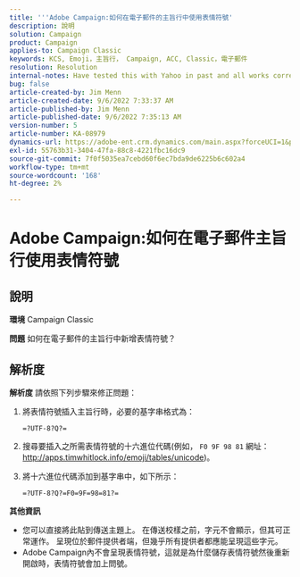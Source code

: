 ```yaml
---
title: '''Adobe Campaign:如何在電子郵件的主旨行中使用表情符號'
description: 說明
solution: Campaign
product: Campaign
applies-to: Campaign Classic
keywords: KCS, Emoji，主旨行， Campaign, ACC, Classic，電子郵件
resolution: Resolution
internal-notes: Have tested this with Yahoo in past and all works correctly, but Microsoft Outlook only displays the encoding
bug: false
article-created-by: Jim Menn
article-created-date: 9/6/2022 7:33:37 AM
article-published-by: Jim Menn
article-published-date: 9/6/2022 7:35:13 AM
version-number: 5
article-number: KA-08979
dynamics-url: https://adobe-ent.crm.dynamics.com/main.aspx?forceUCI=1&pagetype=entityrecord&etn=knowledgearticle&id=dbbd8a36-b62d-ed11-9db1-0022480866ad
exl-id: 55763b31-3404-47fa-88c8-4221fbc16dc9
source-git-commit: 7f0f5035ea7cebd60f6ec7bda9de6225b6c602a4
workflow-type: tm+mt
source-wordcount: '168'
ht-degree: 2%

---
```


# Adobe Campaign:如何在電子郵件主旨行使用表情符號

## 說明


<b>環境</b>
Campaign Classic

<b>問題</b>
如何在電子郵件的主旨行中新增表情符號？




## 解析度


<b>解析度</b>
請依照下列步驟來修正問題：

1. 將表情符號插入主旨行時，必要的基字串格式為：

   `=?UTF-8?Q?=`
2. 搜尋要插入之所需表情符號的十六進位代碼(例如， `F0 9F 98 81` 網址： http://apps.timwhitlock.info/emoji/tables/unicode)。
3. 將十六進位代碼添加到基字串中，如下所示：

   `=?UTF-8?Q?=F0=9F=98=81?=`


<b>其他資訊</b>

- 您可以直接將此貼到傳送主題上。 在傳送校樣之前，字元不會顯示，但其可正常運作。 呈現位於郵件提供者端，但幾乎所有提供者都應能呈現這些字元。
- Adobe Campaign內不會呈現表情符號，這就是為什麼儲存表情符號然後重新開啟時，表情符號會加上問號。
